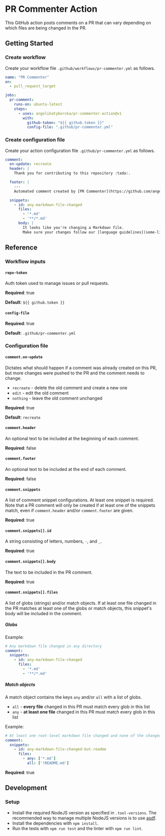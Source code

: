 # PR Commenter Action

This GitHub action posts comments on a PR that can vary depending on which files are being changed in the PR.
 
## Getting Started

### Create workflow

Create your workflow file `.github/workflows/pr-commenter.yml` as follows.

```yaml
name: "PR Commenter"
on:
  - pull_request_target

jobs:
  pr-comment:
    runs-on: ubuntu-latest
    steps:
      - uses: angelikatyborska/pr-commenter-action@v1
        with:
          github-token: "${{ github.token }}"
          config-file: ".github/pr-commenter.yml"
```

### Create configuration file

Create your action configuration file `.github/pr-commenter.yml` as follows.

```yaml
comment:
  on-update: recreate
  header: |
    Thank you for contributing to this repository :tada:.

  footer: |
    ---
    Automated comment created by [PR Commenter](https://github.com/angelikatyborska/pr-commenter-action) :robot:.

  snippets:
    - id: any-markdown-file-changed
      files:
        - '*.md'
        - '**/*.md'
      body: |
        It looks like you're changing a Markdown file.
        Make sure your changes follow our [language guidelines](some-link) when writing documentation.
```

## Reference

### Workflow inputs

#### `repo-token`

Auth token used to manage issues or pull requests.

**Required**: true

**Default**: `${{ github.token }}`

#### `config-file`

**Required**: true

**Default**: `.github/pr-commenter.yml`

### Configuration file

#### `comment.on-update`

Dictates what should happen if a comment was already created on this PR, but more changes were pushed to the PR and the comment needs to change.

- `recreate` - delete the old comment and create a new one
- `edit` - edit the old comment
- `nothing` - leave the old comment unchanged

**Required**: true

**Default**: `recreate`

#### `comment.header`

An optional text to be included at the beginning of each comment. 

**Required**: false

#### `comment.footer`

An optional text to be included at the end of each comment. 

**Required**: false

#### `comment.snippets`

A list of comment snippet configurations. At least one snippet is required. Note that a PR comment will only be created if at least one of the snippets match, even if `comment.header` and/or `comment.footer` are given.

**Required**: true

#### `comment.snippets[].id`

A string consisting of letters, numbers, `-`, and `_`.

**Required**: true

#### `comment.snippets[].body`

The text to be included in the PR comment.

**Required**: true

#### `comment.snippets[].files`

A list of globs (strings) and/or match objects. If at least one file changed in the PR matches at least one of the globs or match objects, this snippet's body will be included in the comment.

##### Globs

Example:

```yaml
# Any markdown file changed in any directory
comment:
  snippets:
    - id: any-markdown-file-changed
      files:
        - '*.md'
        - '**/*.md'
```

##### Match objects

A match object contains the keys `any` and/or `all` with a list of globs.

- `all` - **every file** changed in this PR must match every glob in this list
- `any` - **at least one file** changed in this PR must match every glob in this list

Example:

```yaml
# At least one root-level markdown file changed and none of the changed files is the README.md
comment:
  snippets:
    - id: any-markdown-file-changed-but-readme
      files:
        - any: ['*.md']
          all: ['!README.md']
```

**Required**: true

## Development

### Setup

- Install the required NodeJS version as specified in `.tool-versions`. The recommended way to manage multiple NodeJS versions is to use [asdf](https://asdf-vm.com/#/).
- Install the dependencies with `npm install`.
- Run the tests with `npm run test` and the linter with `npm run lint`.
